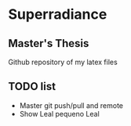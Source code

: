 # Superradiance

## Master's Thesis
Github repository of my latex files

## TODO list
* Master git push/pull and remote
* Show Leal pequeno Leal
